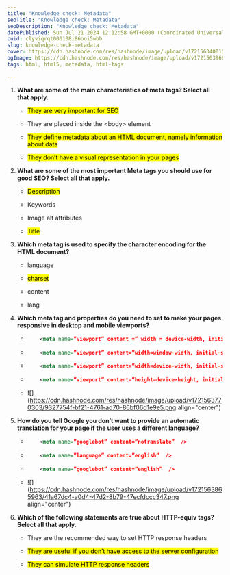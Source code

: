 ```yaml
---
title: "Knowledge check: Metadata"
seoTitle: "Knowledge check: Metadata"
seoDescription: "Knowledge check: Metadata"
datePublished: Sun Jul 21 2024 12:12:58 GMT+0000 (Coordinated Universal Time)
cuid: clyviqrqt000108i86ooi5wbb
slug: knowledge-check-metadata
cover: https://cdn.hashnode.com/res/hashnode/image/upload/v1721563400159/f8617694-461d-4521-9e76-e5318b5b236c.png
ogImage: https://cdn.hashnode.com/res/hashnode/image/upload/v1721563966308/bc7660fc-39a7-48be-a80e-4845baa73fcd.png
tags: html, html5, metadata, html-tags

---
```


1. **What are some of the main characteristics of meta tags? Select all that apply.**
    
    * <mark>They are very important for SEO</mark>
        
    * They are placed inside the &lt;body&gt; element
        
    * <mark>They define metadata about an HTML document, namely information about data</mark>
        
    * <mark>They don’t have a visual representation in your pages</mark>
        
2. **What are some of the most important Meta tags you should use for good SEO? Select all that apply.**
    
    * <mark>Description</mark>
        
    * Keywords
        
    * Image alt attributes
        
    * <mark>Title</mark>
        
3. **Which meta tag is used to specify the character encoding for the HTML document?**
    
    * language
        
    * <mark>charset</mark>
        
    * content
        
    * lang
        
4. **Which meta tag and properties do you need to set to make your pages responsive in desktop and mobile viewports?**
    
    * ```xml
          <meta name=”viewport” content =” width = device-width, initial-scale = 0”  />
        ```
        
    * ```xml
          <meta name=”viewport” content=”width=window-width, initial-scale=1”  />
        ```
        
    * ```xml
          <meta name=”viewport” content=”width=device-width, initial-scale=1”  />
        ```
        
    * ```xml
          <meta name=”viewport” content=”height=device-height, initial-scale=1”  />
        ```
        
    * ![](https://cdn.hashnode.com/res/hashnode/image/upload/v1721563770303/9327754f-bf21-4761-ad70-86bf06d1e9e5.png align="center")
        
5. **How do you tell Google you don’t want to provide an automatic translation for your page if the user uses a different language?**
    
    * ```xml
          <meta name=”googlebot” content=”notranslate”  />
        ```
        
    * ```xml
          <meta name=”language” content=”english”  />
        ```
        
    * ```xml
          <meta name=”googlebot” content=”english”  />
        ```
        
    * ![](https://cdn.hashnode.com/res/hashnode/image/upload/v1721563865963/41a67dc4-a0d4-47d2-8b79-47ecfdccc347.png align="center")
        
6. **Which of the following statements are true about HTTP-equiv tags? Select all that apply.**
    
    * They are the recommended way to set HTTP response headers
        
    * <mark>They are useful if you don’t have access to the server configuration</mark>
        
    * <mark>They can simulate HTTP response headers</mark>